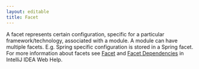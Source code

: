 ```yaml
---
layout: editable
title: Facet
---
```


A facet represents certain configuration, specific for a particular framework/technology, associated with a module. 
A module can have multiple facets. E.g. Spring specific configuration is stored in a Spring facet.
For more information about facets see
[Facet](http://www.jetbrains.com/idea/webhelp/facet.html)
and
[Facet Dependencies](http://www.jetbrains.com/idea/webhelp/available-facets-and-their-dependencies.html)
in IntelliJ IDEA Web Help.